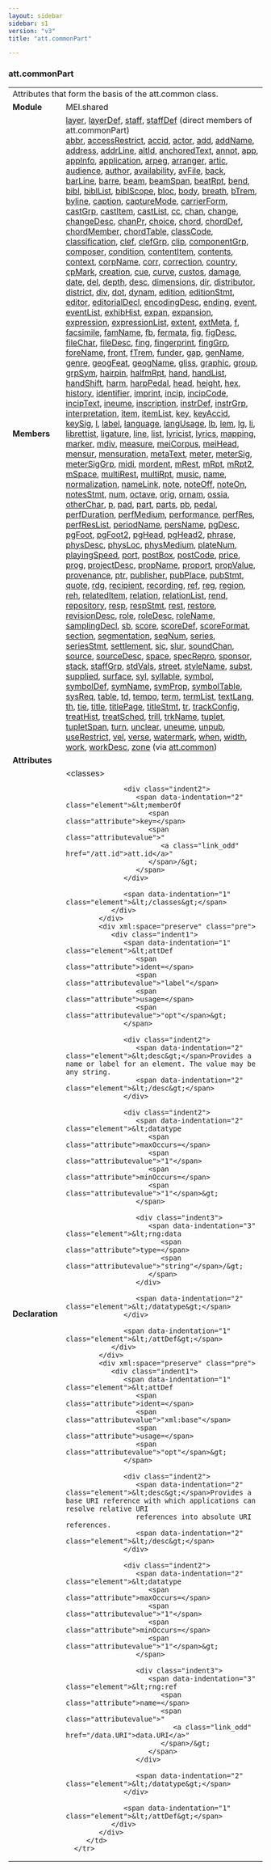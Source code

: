```yaml
---
layout: sidebar
sidebar: s1
version: "v3"
title: "att.commonPart"

---
```


<div class="classSpec att">
   <h3 id="att.commonPart">att.commonPart</h3>
   <table class="wovenodd">
      <tr>
         <td colspan="2" class="wovenodd-col2">Attributes that form the basis of the att.common class.</td>
      </tr>
      <tr>
         <td class="wovenodd-col1">
            <strong>Module</strong>
         </td>
         <td class="wovenodd-col2">MEI.shared</td>
      </tr>
      <tr>
         <td class="wovenodd-col1">
            <strong>Members</strong>
         </td>
         <td class="wovenodd-col2">
            <div class="parent">
               <div>
                  <a class="link_odd_elementSpec" href="/{{ page.version }}/elements/layer.html">layer</a>, 
                  <a class="link_odd_elementSpec" href="/{{ page.version }}/elements/layerDef.html">layerDef</a>, 
                  <a class="link_odd_elementSpec" href="/{{ page.version }}/elements/staff.html">staff</a>, 
                  <a class="link_odd_elementSpec" href="/{{ page.version }}/elements/staffDef.html">staffDef</a> (direct members of att.commonPart)
               </div>
               <div>
                  <a class="link_odd_elementSpec" href="/{{ page.version }}/elements/abbr.html">abbr</a>, 
                  <a class="link_odd_elementSpec" href="/{{ page.version }}/elements/accessRestrict.html">accessRestrict</a>, 
                  <a class="link_odd_elementSpec" href="/{{ page.version }}/elements/accid.html">accid</a>, 
                  <a class="link_odd_elementSpec" href="/{{ page.version }}/elements/actor.html">actor</a>, 
                  <a class="link_odd_elementSpec" href="/{{ page.version }}/elements/add.html">add</a>, 
                  <a class="link_odd_elementSpec" href="/{{ page.version }}/elements/addName.html">addName</a>, 
                  <a class="link_odd_elementSpec" href="/{{ page.version }}/elements/address.html">address</a>, 
                  <a class="link_odd_elementSpec" href="/{{ page.version }}/elements/addrLine.html">addrLine</a>, 
                  <a class="link_odd_elementSpec" href="/{{ page.version }}/elements/altId.html">altId</a>, 
                  <a class="link_odd_elementSpec" href="/{{ page.version }}/elements/anchoredText.html">anchoredText</a>, 
                  <a class="link_odd_elementSpec" href="/{{ page.version }}/elements/annot.html">annot</a>, 
                  <a class="link_odd_elementSpec" href="/{{ page.version }}/elements/app.html">app</a>, 
                  <a class="link_odd_elementSpec" href="/{{ page.version }}/elements/appInfo.html">appInfo</a>, 
                  <a class="link_odd_elementSpec" href="/{{ page.version }}/elements/application.html">application</a>, 
                  <a class="link_odd_elementSpec" href="/{{ page.version }}/elements/arpeg.html">arpeg</a>, 
                  <a class="link_odd_elementSpec" href="/{{ page.version }}/elements/arranger.html">arranger</a>, 
                  <a class="link_odd_elementSpec" href="/{{ page.version }}/elements/artic.html">artic</a>, 
                  <a class="link_odd_elementSpec" href="/{{ page.version }}/elements/audience.html">audience</a>, 
                  <a class="link_odd_elementSpec" href="/{{ page.version }}/elements/author.html">author</a>, 
                  <a class="link_odd_elementSpec" href="/{{ page.version }}/elements/availability.html">availability</a>, 
                  <a class="link_odd_elementSpec" href="/{{ page.version }}/elements/avFile.html">avFile</a>, 
                  <a class="link_odd_elementSpec" href="/{{ page.version }}/elements/back.html">back</a>, 
                  <a class="link_odd_elementSpec" href="/{{ page.version }}/elements/barLine.html">barLine</a>, 
                  <a class="link_odd_elementSpec" href="/{{ page.version }}/elements/barre.html">barre</a>, 
                  <a class="link_odd_elementSpec" href="/{{ page.version }}/elements/beam.html">beam</a>, 
                  <a class="link_odd_elementSpec" href="/{{ page.version }}/elements/beamSpan.html">beamSpan</a>, 
                  <a class="link_odd_elementSpec" href="/{{ page.version }}/elements/beatRpt.html">beatRpt</a>, 
                  <a class="link_odd_elementSpec" href="/{{ page.version }}/elements/bend.html">bend</a>, 
                  <a class="link_odd_elementSpec" href="/{{ page.version }}/elements/bibl.html">bibl</a>, 
                  <a class="link_odd_elementSpec" href="/{{ page.version }}/elements/biblList.html">biblList</a>, 
                  <a class="link_odd_elementSpec" href="/{{ page.version }}/elements/biblScope.html">biblScope</a>, 
                  <a class="link_odd_elementSpec" href="/{{ page.version }}/elements/bloc.html">bloc</a>, 
                  <a class="link_odd_elementSpec" href="/{{ page.version }}/elements/body.html">body</a>, 
                  <a class="link_odd_elementSpec" href="/{{ page.version }}/elements/breath.html">breath</a>, 
                  <a class="link_odd_elementSpec" href="/{{ page.version }}/elements/bTrem.html">bTrem</a>, 
                  <a class="link_odd_elementSpec" href="/{{ page.version }}/elements/byline.html">byline</a>, 
                  <a class="link_odd_elementSpec" href="/{{ page.version }}/elements/caption.html">caption</a>, 
                  <a class="link_odd_elementSpec" href="/{{ page.version }}/elements/captureMode.html">captureMode</a>, 
                  <a class="link_odd_elementSpec" href="/{{ page.version }}/elements/carrierForm.html">carrierForm</a>, 
                  <a class="link_odd_elementSpec" href="/{{ page.version }}/elements/castGrp.html">castGrp</a>, 
                  <a class="link_odd_elementSpec" href="/{{ page.version }}/elements/castItem.html">castItem</a>, 
                  <a class="link_odd_elementSpec" href="/{{ page.version }}/elements/castList.html">castList</a>, 
                  <a class="link_odd_elementSpec" href="/{{ page.version }}/elements/cc.html">cc</a>, 
                  <a class="link_odd_elementSpec" href="/{{ page.version }}/elements/chan.html">chan</a>, 
                  <a class="link_odd_elementSpec" href="/{{ page.version }}/elements/change.html">change</a>, 
                  <a class="link_odd_elementSpec" href="/{{ page.version }}/elements/changeDesc.html">changeDesc</a>, 
                  <a class="link_odd_elementSpec" href="/{{ page.version }}/elements/chanPr.html">chanPr</a>, 
                  <a class="link_odd_elementSpec" href="/{{ page.version }}/elements/choice.html">choice</a>, 
                  <a class="link_odd_elementSpec" href="/{{ page.version }}/elements/chord.html">chord</a>, 
                  <a class="link_odd_elementSpec" href="/{{ page.version }}/elements/chordDef.html">chordDef</a>, 
                  <a class="link_odd_elementSpec" href="/{{ page.version }}/elements/chordMember.html">chordMember</a>, 
                  <a class="link_odd_elementSpec" href="/{{ page.version }}/elements/chordTable.html">chordTable</a>, 
                  <a class="link_odd_elementSpec" href="/{{ page.version }}/elements/classCode.html">classCode</a>, 
                  <a class="link_odd_elementSpec" href="/{{ page.version }}/elements/classification.html">classification</a>, 
                  <a class="link_odd_elementSpec" href="/{{ page.version }}/elements/clef.html">clef</a>, 
                  <a class="link_odd_elementSpec" href="/{{ page.version }}/elements/clefGrp.html">clefGrp</a>, 
                  <a class="link_odd_elementSpec" href="/{{ page.version }}/elements/clip.html">clip</a>, 
                  <a class="link_odd_elementSpec" href="/{{ page.version }}/elements/componentGrp.html">componentGrp</a>, 
                  <a class="link_odd_elementSpec" href="/{{ page.version }}/elements/composer.html">composer</a>, 
                  <a class="link_odd_elementSpec" href="/{{ page.version }}/elements/condition.html">condition</a>, 
                  <a class="link_odd_elementSpec" href="/{{ page.version }}/elements/contentItem.html">contentItem</a>, 
                  <a class="link_odd_elementSpec" href="/{{ page.version }}/elements/contents.html">contents</a>, 
                  <a class="link_odd_elementSpec" href="/{{ page.version }}/elements/context.html">context</a>, 
                  <a class="link_odd_elementSpec" href="/{{ page.version }}/elements/corpName.html">corpName</a>, 
                  <a class="link_odd_elementSpec" href="/{{ page.version }}/elements/corr.html">corr</a>, 
                  <a class="link_odd_elementSpec" href="/{{ page.version }}/elements/correction.html">correction</a>, 
                  <a class="link_odd_elementSpec" href="/{{ page.version }}/elements/country.html">country</a>, 
                  <a class="link_odd_elementSpec" href="/{{ page.version }}/elements/cpMark.html">cpMark</a>, 
                  <a class="link_odd_elementSpec" href="/{{ page.version }}/elements/creation.html">creation</a>, 
                  <a class="link_odd_elementSpec" href="/{{ page.version }}/elements/cue.html">cue</a>, 
                  <a class="link_odd_elementSpec" href="/{{ page.version }}/elements/curve.html">curve</a>, 
                  <a class="link_odd_elementSpec" href="/{{ page.version }}/elements/custos.html">custos</a>, 
                  <a class="link_odd_elementSpec" href="/{{ page.version }}/elements/damage.html">damage</a>, 
                  <a class="link_odd_elementSpec" href="/{{ page.version }}/elements/date.html">date</a>, 
                  <a class="link_odd_elementSpec" href="/{{ page.version }}/elements/del.html">del</a>, 
                  <a class="link_odd_elementSpec" href="/{{ page.version }}/elements/depth.html">depth</a>, 
                  <a class="link_odd_elementSpec" href="/{{ page.version }}/elements/desc.html">desc</a>, 
                  <a class="link_odd_elementSpec" href="/{{ page.version }}/elements/dimensions.html">dimensions</a>, 
                  <a class="link_odd_elementSpec" href="/{{ page.version }}/elements/dir.html">dir</a>, 
                  <a class="link_odd_elementSpec" href="/{{ page.version }}/elements/distributor.html">distributor</a>, 
                  <a class="link_odd_elementSpec" href="/{{ page.version }}/elements/district.html">district</a>, 
                  <a class="link_odd_elementSpec" href="/{{ page.version }}/elements/div.html">div</a>, 
                  <a class="link_odd_elementSpec" href="/{{ page.version }}/elements/dot.html">dot</a>, 
                  <a class="link_odd_elementSpec" href="/{{ page.version }}/elements/dynam.html">dynam</a>, 
                  <a class="link_odd_elementSpec" href="/{{ page.version }}/elements/edition.html">edition</a>, 
                  <a class="link_odd_elementSpec" href="/{{ page.version }}/elements/editionStmt.html">editionStmt</a>, 
                  <a class="link_odd_elementSpec" href="/{{ page.version }}/elements/editor.html">editor</a>, 
                  <a class="link_odd_elementSpec" href="/{{ page.version }}/elements/editorialDecl.html">editorialDecl</a>, 
                  <a class="link_odd_elementSpec" href="/{{ page.version }}/elements/encodingDesc.html">encodingDesc</a>, 
                  <a class="link_odd_elementSpec" href="/{{ page.version }}/elements/ending.html">ending</a>, 
                  <a class="link_odd_elementSpec" href="/{{ page.version }}/elements/event.html">event</a>, 
                  <a class="link_odd_elementSpec" href="/{{ page.version }}/elements/eventList.html">eventList</a>, 
                  <a class="link_odd_elementSpec" href="/{{ page.version }}/elements/exhibHist.html">exhibHist</a>, 
                  <a class="link_odd_elementSpec" href="/{{ page.version }}/elements/expan.html">expan</a>, 
                  <a class="link_odd_elementSpec" href="/{{ page.version }}/elements/expansion.html">expansion</a>, 
                  <a class="link_odd_elementSpec" href="/{{ page.version }}/elements/expression.html">expression</a>, 
                  <a class="link_odd_elementSpec" href="/{{ page.version }}/elements/expressionList.html">expressionList</a>, 
                  <a class="link_odd_elementSpec" href="/{{ page.version }}/elements/extent.html">extent</a>, 
                  <a class="link_odd_elementSpec" href="/{{ page.version }}/elements/extMeta.html">extMeta</a>, 
                  <a class="link_odd_elementSpec" href="/{{ page.version }}/elements/f.html">f</a>, 
                  <a class="link_odd_elementSpec" href="/{{ page.version }}/elements/facsimile.html">facsimile</a>, 
                  <a class="link_odd_elementSpec" href="/{{ page.version }}/elements/famName.html">famName</a>, 
                  <a class="link_odd_elementSpec" href="/{{ page.version }}/elements/fb.html">fb</a>, 
                  <a class="link_odd_elementSpec" href="/{{ page.version }}/elements/fermata.html">fermata</a>, 
                  <a class="link_odd_elementSpec" href="/{{ page.version }}/elements/fig.html">fig</a>, 
                  <a class="link_odd_elementSpec" href="/{{ page.version }}/elements/figDesc.html">figDesc</a>, 
                  <a class="link_odd_elementSpec" href="/{{ page.version }}/elements/fileChar.html">fileChar</a>, 
                  <a class="link_odd_elementSpec" href="/{{ page.version }}/elements/fileDesc.html">fileDesc</a>, 
                  <a class="link_odd_elementSpec" href="/{{ page.version }}/elements/fing.html">fing</a>, 
                  <a class="link_odd_elementSpec" href="/{{ page.version }}/elements/fingerprint.html">fingerprint</a>, 
                  <a class="link_odd_elementSpec" href="/{{ page.version }}/elements/fingGrp.html">fingGrp</a>, 
                  <a class="link_odd_elementSpec" href="/{{ page.version }}/elements/foreName.html">foreName</a>, 
                  <a class="link_odd_elementSpec" href="/{{ page.version }}/elements/front.html">front</a>, 
                  <a class="link_odd_elementSpec" href="/{{ page.version }}/elements/fTrem.html">fTrem</a>, 
                  <a class="link_odd_elementSpec" href="/{{ page.version }}/elements/funder.html">funder</a>, 
                  <a class="link_odd_elementSpec" href="/{{ page.version }}/elements/gap.html">gap</a>, 
                  <a class="link_odd_elementSpec" href="/{{ page.version }}/elements/genName.html">genName</a>, 
                  <a class="link_odd_elementSpec" href="/{{ page.version }}/elements/genre.html">genre</a>, 
                  <a class="link_odd_elementSpec" href="/{{ page.version }}/elements/geogFeat.html">geogFeat</a>, 
                  <a class="link_odd_elementSpec" href="/{{ page.version }}/elements/geogName.html">geogName</a>, 
                  <a class="link_odd_elementSpec" href="/{{ page.version }}/elements/gliss.html">gliss</a>, 
                  <a class="link_odd_elementSpec" href="/{{ page.version }}/elements/graphic.html">graphic</a>, 
                  <a class="link_odd_elementSpec" href="/{{ page.version }}/elements/group.html">group</a>, 
                  <a class="link_odd_elementSpec" href="/{{ page.version }}/elements/grpSym.html">grpSym</a>, 
                  <a class="link_odd_elementSpec" href="/{{ page.version }}/elements/hairpin.html">hairpin</a>, 
                  <a class="link_odd_elementSpec" href="/{{ page.version }}/elements/halfmRpt.html">halfmRpt</a>, 
                  <a class="link_odd_elementSpec" href="/{{ page.version }}/elements/hand.html">hand</a>, 
                  <a class="link_odd_elementSpec" href="/{{ page.version }}/elements/handList.html">handList</a>, 
                  <a class="link_odd_elementSpec" href="/{{ page.version }}/elements/handShift.html">handShift</a>, 
                  <a class="link_odd_elementSpec" href="/{{ page.version }}/elements/harm.html">harm</a>, 
                  <a class="link_odd_elementSpec" href="/{{ page.version }}/elements/harpPedal.html">harpPedal</a>, 
                  <a class="link_odd_elementSpec" href="/{{ page.version }}/elements/head.html">head</a>, 
                  <a class="link_odd_elementSpec" href="/{{ page.version }}/elements/height.html">height</a>, 
                  <a class="link_odd_elementSpec" href="/{{ page.version }}/elements/hex.html">hex</a>, 
                  <a class="link_odd_elementSpec" href="/{{ page.version }}/elements/history.html">history</a>, 
                  <a class="link_odd_elementSpec" href="/{{ page.version }}/elements/identifier.html">identifier</a>, 
                  <a class="link_odd_elementSpec" href="/{{ page.version }}/elements/imprint.html">imprint</a>, 
                  <a class="link_odd_elementSpec" href="/{{ page.version }}/elements/incip.html">incip</a>, 
                  <a class="link_odd_elementSpec" href="/{{ page.version }}/elements/incipCode.html">incipCode</a>, 
                  <a class="link_odd_elementSpec" href="/{{ page.version }}/elements/incipText.html">incipText</a>, 
                  <a class="link_odd_elementSpec" href="/{{ page.version }}/elements/ineume.html">ineume</a>, 
                  <a class="link_odd_elementSpec" href="/{{ page.version }}/elements/inscription.html">inscription</a>, 
                  <a class="link_odd_elementSpec" href="/{{ page.version }}/elements/instrDef.html">instrDef</a>, 
                  <a class="link_odd_elementSpec" href="/{{ page.version }}/elements/instrGrp.html">instrGrp</a>, 
                  <a class="link_odd_elementSpec" href="/{{ page.version }}/elements/interpretation.html">interpretation</a>, 
                  <a class="link_odd_elementSpec" href="/{{ page.version }}/elements/item.html">item</a>, 
                  <a class="link_odd_elementSpec" href="/{{ page.version }}/elements/itemList.html">itemList</a>, 
                  <a class="link_odd_elementSpec" href="/{{ page.version }}/elements/key.html">key</a>, 
                  <a class="link_odd_elementSpec" href="/{{ page.version }}/elements/keyAccid.html">keyAccid</a>, 
                  <a class="link_odd_elementSpec" href="/{{ page.version }}/elements/keySig.html">keySig</a>, 
                  <a class="link_odd_elementSpec" href="/{{ page.version }}/elements/l.html">l</a>, 
                  <a class="link_odd_elementSpec" href="/{{ page.version }}/elements/label.html">label</a>, 
                  <a class="link_odd_elementSpec" href="/{{ page.version }}/elements/language.html">language</a>, 
                  <a class="link_odd_elementSpec" href="/{{ page.version }}/elements/langUsage.html">langUsage</a>, 
                  <a class="link_odd_elementSpec" href="/{{ page.version }}/elements/lb.html">lb</a>, 
                  <a class="link_odd_elementSpec" href="/{{ page.version }}/elements/lem.html">lem</a>, 
                  <a class="link_odd_elementSpec" href="/{{ page.version }}/elements/lg.html">lg</a>, 
                  <a class="link_odd_elementSpec" href="/{{ page.version }}/elements/li.html">li</a>, 
                  <a class="link_odd_elementSpec" href="/{{ page.version }}/elements/librettist.html">librettist</a>, 
                  <a class="link_odd_elementSpec" href="/{{ page.version }}/elements/ligature.html">ligature</a>, 
                  <a class="link_odd_elementSpec" href="/{{ page.version }}/elements/line.html">line</a>, 
                  <a class="link_odd_elementSpec" href="/{{ page.version }}/elements/list.html">list</a>, 
                  <a class="link_odd_elementSpec" href="/{{ page.version }}/elements/lyricist.html">lyricist</a>, 
                  <a class="link_odd_elementSpec" href="/{{ page.version }}/elements/lyrics.html">lyrics</a>, 
                  <a class="link_odd_elementSpec" href="/{{ page.version }}/elements/mapping.html">mapping</a>, 
                  <a class="link_odd_elementSpec" href="/{{ page.version }}/elements/marker.html">marker</a>, 
                  <a class="link_odd_elementSpec" href="/{{ page.version }}/elements/mdiv.html">mdiv</a>, 
                  <a class="link_odd_elementSpec" href="/{{ page.version }}/elements/measure.html">measure</a>, 
                  <a class="link_odd_elementSpec" href="/{{ page.version }}/elements/meiCorpus.html">meiCorpus</a>, 
                  <a class="link_odd_elementSpec" href="/{{ page.version }}/elements/meiHead.html">meiHead</a>, 
                  <a class="link_odd_elementSpec" href="/{{ page.version }}/elements/mensur.html">mensur</a>, 
                  <a class="link_odd_elementSpec" href="/{{ page.version }}/elements/mensuration.html">mensuration</a>, 
                  <a class="link_odd_elementSpec" href="/{{ page.version }}/elements/metaText.html">metaText</a>, 
                  <a class="link_odd_elementSpec" href="/{{ page.version }}/elements/meter.html">meter</a>, 
                  <a class="link_odd_elementSpec" href="/{{ page.version }}/elements/meterSig.html">meterSig</a>, 
                  <a class="link_odd_elementSpec" href="/{{ page.version }}/elements/meterSigGrp.html">meterSigGrp</a>, 
                  <a class="link_odd_elementSpec" href="/{{ page.version }}/elements/midi.html">midi</a>, 
                  <a class="link_odd_elementSpec" href="/{{ page.version }}/elements/mordent.html">mordent</a>, 
                  <a class="link_odd_elementSpec" href="/{{ page.version }}/elements/mRest.html">mRest</a>, 
                  <a class="link_odd_elementSpec" href="/{{ page.version }}/elements/mRpt.html">mRpt</a>, 
                  <a class="link_odd_elementSpec" href="/{{ page.version }}/elements/mRpt2.html">mRpt2</a>, 
                  <a class="link_odd_elementSpec" href="/{{ page.version }}/elements/mSpace.html">mSpace</a>, 
                  <a class="link_odd_elementSpec" href="/{{ page.version }}/elements/multiRest.html">multiRest</a>, 
                  <a class="link_odd_elementSpec" href="/{{ page.version }}/elements/multiRpt.html">multiRpt</a>, 
                  <a class="link_odd_elementSpec" href="/{{ page.version }}/elements/music.html">music</a>, 
                  <a class="link_odd_elementSpec" href="/{{ page.version }}/elements/name.html">name</a>, 
                  <a class="link_odd_elementSpec" href="/{{ page.version }}/elements/normalization.html">normalization</a>, 
                  <a class="link_odd_elementSpec" href="/{{ page.version }}/elements/nameLink.html">nameLink</a>, 
                  <a class="link_odd_elementSpec" href="/{{ page.version }}/elements/note.html">note</a>, 
                  <a class="link_odd_elementSpec" href="/{{ page.version }}/elements/noteOff.html">noteOff</a>, 
                  <a class="link_odd_elementSpec" href="/{{ page.version }}/elements/noteOn.html">noteOn</a>, 
                  <a class="link_odd_elementSpec" href="/{{ page.version }}/elements/notesStmt.html">notesStmt</a>, 
                  <a class="link_odd_elementSpec" href="/{{ page.version }}/elements/num.html">num</a>, 
                  <a class="link_odd_elementSpec" href="/{{ page.version }}/elements/octave.html">octave</a>, 
                  <a class="link_odd_elementSpec" href="/{{ page.version }}/elements/orig.html">orig</a>, 
                  <a class="link_odd_elementSpec" href="/{{ page.version }}/elements/ornam.html">ornam</a>, 
                  <a class="link_odd_elementSpec" href="/{{ page.version }}/elements/ossia.html">ossia</a>, 
                  <a class="link_odd_elementSpec" href="/{{ page.version }}/elements/otherChar.html">otherChar</a>, 
                  <a class="link_odd_elementSpec" href="/{{ page.version }}/elements/p.html">p</a>, 
                  <a class="link_odd_elementSpec" href="/{{ page.version }}/elements/pad.html">pad</a>, 
                  <a class="link_odd_elementSpec" href="/{{ page.version }}/elements/part.html">part</a>, 
                  <a class="link_odd_elementSpec" href="/{{ page.version }}/elements/parts.html">parts</a>, 
                  <a class="link_odd_elementSpec" href="/{{ page.version }}/elements/pb.html">pb</a>, 
                  <a class="link_odd_elementSpec" href="/{{ page.version }}/elements/pedal.html">pedal</a>, 
                  <a class="link_odd_elementSpec" href="/{{ page.version }}/elements/perfDuration.html">perfDuration</a>, 
                  <a class="link_odd_elementSpec" href="/{{ page.version }}/elements/perfMedium.html">perfMedium</a>, 
                  <a class="link_odd_elementSpec" href="/{{ page.version }}/elements/performance.html">performance</a>, 
                  <a class="link_odd_elementSpec" href="/{{ page.version }}/elements/perfRes.html">perfRes</a>, 
                  <a class="link_odd_elementSpec" href="/{{ page.version }}/elements/perfResList.html">perfResList</a>, 
                  <a class="link_odd_elementSpec" href="/{{ page.version }}/elements/periodName.html">periodName</a>, 
                  <a class="link_odd_elementSpec" href="/{{ page.version }}/elements/persName.html">persName</a>, 
                  <a class="link_odd_elementSpec" href="/{{ page.version }}/elements/pgDesc.html">pgDesc</a>, 
                  <a class="link_odd_elementSpec" href="/{{ page.version }}/elements/pgFoot.html">pgFoot</a>, 
                  <a class="link_odd_elementSpec" href="/{{ page.version }}/elements/pgFoot2.html">pgFoot2</a>, 
                  <a class="link_odd_elementSpec" href="/{{ page.version }}/elements/pgHead.html">pgHead</a>, 
                  <a class="link_odd_elementSpec" href="/{{ page.version }}/elements/pgHead2.html">pgHead2</a>, 
                  <a class="link_odd_elementSpec" href="/{{ page.version }}/elements/phrase.html">phrase</a>, 
                  <a class="link_odd_elementSpec" href="/{{ page.version }}/elements/physDesc.html">physDesc</a>, 
                  <a class="link_odd_elementSpec" href="/{{ page.version }}/elements/physLoc.html">physLoc</a>, 
                  <a class="link_odd_elementSpec" href="/{{ page.version }}/elements/physMedium.html">physMedium</a>, 
                  <a class="link_odd_elementSpec" href="/{{ page.version }}/elements/plateNum.html">plateNum</a>, 
                  <a class="link_odd_elementSpec" href="/{{ page.version }}/elements/playingSpeed.html">playingSpeed</a>, 
                  <a class="link_odd_elementSpec" href="/{{ page.version }}/elements/port.html">port</a>, 
                  <a class="link_odd_elementSpec" href="/{{ page.version }}/elements/postBox.html">postBox</a>, 
                  <a class="link_odd_elementSpec" href="/{{ page.version }}/elements/postCode.html">postCode</a>, 
                  <a class="link_odd_elementSpec" href="/{{ page.version }}/elements/price.html">price</a>, 
                  <a class="link_odd_elementSpec" href="/{{ page.version }}/elements/prog.html">prog</a>, 
                  <a class="link_odd_elementSpec" href="/{{ page.version }}/elements/projectDesc.html">projectDesc</a>, 
                  <a class="link_odd_elementSpec" href="/{{ page.version }}/elements/propName.html">propName</a>, 
                  <a class="link_odd_elementSpec" href="/{{ page.version }}/elements/proport.html">proport</a>, 
                  <a class="link_odd_elementSpec" href="/{{ page.version }}/elements/propValue.html">propValue</a>, 
                  <a class="link_odd_elementSpec" href="/{{ page.version }}/elements/provenance.html">provenance</a>, 
                  <a class="link_odd_elementSpec" href="/{{ page.version }}/elements/ptr.html">ptr</a>, 
                  <a class="link_odd_elementSpec" href="/{{ page.version }}/elements/publisher.html">publisher</a>, 
                  <a class="link_odd_elementSpec" href="/{{ page.version }}/elements/pubPlace.html">pubPlace</a>, 
                  <a class="link_odd_elementSpec" href="/{{ page.version }}/elements/pubStmt.html">pubStmt</a>, 
                  <a class="link_odd_elementSpec" href="/{{ page.version }}/elements/quote.html">quote</a>, 
                  <a class="link_odd_elementSpec" href="/{{ page.version }}/elements/rdg.html">rdg</a>, 
                  <a class="link_odd_elementSpec" href="/{{ page.version }}/elements/recipient.html">recipient</a>, 
                  <a class="link_odd_elementSpec" href="/{{ page.version }}/elements/recording.html">recording</a>, 
                  <a class="link_odd_elementSpec" href="/{{ page.version }}/elements/ref.html">ref</a>, 
                  <a class="link_odd_elementSpec" href="/{{ page.version }}/elements/reg.html">reg</a>, 
                  <a class="link_odd_elementSpec" href="/{{ page.version }}/elements/region.html">region</a>, 
                  <a class="link_odd_elementSpec" href="/{{ page.version }}/elements/reh.html">reh</a>, 
                  <a class="link_odd_elementSpec" href="/{{ page.version }}/elements/relatedItem.html">relatedItem</a>, 
                  <a class="link_odd_elementSpec" href="/{{ page.version }}/elements/relation.html">relation</a>, 
                  <a class="link_odd_elementSpec" href="/{{ page.version }}/elements/relationList.html">relationList</a>, 
                  <a class="link_odd_elementSpec" href="/{{ page.version }}/elements/rend.html">rend</a>, 
                  <a class="link_odd_elementSpec" href="/{{ page.version }}/elements/repository.html">repository</a>, 
                  <a class="link_odd_elementSpec" href="/{{ page.version }}/elements/resp.html">resp</a>, 
                  <a class="link_odd_elementSpec" href="/{{ page.version }}/elements/respStmt.html">respStmt</a>, 
                  <a class="link_odd_elementSpec" href="/{{ page.version }}/elements/rest.html">rest</a>, 
                  <a class="link_odd_elementSpec" href="/{{ page.version }}/elements/restore.html">restore</a>, 
                  <a class="link_odd_elementSpec" href="/{{ page.version }}/elements/revisionDesc.html">revisionDesc</a>, 
                  <a class="link_odd_elementSpec" href="/{{ page.version }}/elements/role.html">role</a>, 
                  <a class="link_odd_elementSpec" href="/{{ page.version }}/elements/roleDesc.html">roleDesc</a>, 
                  <a class="link_odd_elementSpec" href="/{{ page.version }}/elements/roleName.html">roleName</a>, 
                  <a class="link_odd_elementSpec" href="/{{ page.version }}/elements/samplingDecl.html">samplingDecl</a>, 
                  <a class="link_odd_elementSpec" href="/{{ page.version }}/elements/sb.html">sb</a>, 
                  <a class="link_odd_elementSpec" href="/{{ page.version }}/elements/score.html">score</a>, 
                  <a class="link_odd_elementSpec" href="/{{ page.version }}/elements/scoreDef.html">scoreDef</a>, 
                  <a class="link_odd_elementSpec" href="/{{ page.version }}/elements/scoreFormat.html">scoreFormat</a>, 
                  <a class="link_odd_elementSpec" href="/{{ page.version }}/elements/section.html">section</a>, 
                  <a class="link_odd_elementSpec" href="/{{ page.version }}/elements/segmentation.html">segmentation</a>, 
                  <a class="link_odd_elementSpec" href="/{{ page.version }}/elements/seqNum.html">seqNum</a>, 
                  <a class="link_odd_elementSpec" href="/{{ page.version }}/elements/series.html">series</a>, 
                  <a class="link_odd_elementSpec" href="/{{ page.version }}/elements/seriesStmt.html">seriesStmt</a>, 
                  <a class="link_odd_elementSpec" href="/{{ page.version }}/elements/settlement.html">settlement</a>, 
                  <a class="link_odd_elementSpec" href="/{{ page.version }}/elements/sic.html">sic</a>, 
                  <a class="link_odd_elementSpec" href="/{{ page.version }}/elements/slur.html">slur</a>, 
                  <a class="link_odd_elementSpec" href="/{{ page.version }}/elements/soundChan.html">soundChan</a>, 
                  <a class="link_odd_elementSpec" href="/{{ page.version }}/elements/source.html">source</a>, 
                  <a class="link_odd_elementSpec" href="/{{ page.version }}/elements/sourceDesc.html">sourceDesc</a>, 
                  <a class="link_odd_elementSpec" href="/{{ page.version }}/elements/space.html">space</a>, 
                  <a class="link_odd_elementSpec" href="/{{ page.version }}/elements/specRepro.html">specRepro</a>, 
                  <a class="link_odd_elementSpec" href="/{{ page.version }}/elements/sponsor.html">sponsor</a>, 
                  <a class="link_odd_elementSpec" href="/{{ page.version }}/elements/stack.html">stack</a>, 
                  <a class="link_odd_elementSpec" href="/{{ page.version }}/elements/staffGrp.html">staffGrp</a>, 
                  <a class="link_odd_elementSpec" href="/{{ page.version }}/elements/stdVals.html">stdVals</a>, 
                  <a class="link_odd_elementSpec" href="/{{ page.version }}/elements/street.html">street</a>, 
                  <a class="link_odd_elementSpec" href="/{{ page.version }}/elements/styleName.html">styleName</a>, 
                  <a class="link_odd_elementSpec" href="/{{ page.version }}/elements/subst.html">subst</a>, 
                  <a class="link_odd_elementSpec" href="/{{ page.version }}/elements/supplied.html">supplied</a>, 
                  <a class="link_odd_elementSpec" href="/{{ page.version }}/elements/surface.html">surface</a>, 
                  <a class="link_odd_elementSpec" href="/{{ page.version }}/elements/syl.html">syl</a>, 
                  <a class="link_odd_elementSpec" href="/{{ page.version }}/elements/syllable.html">syllable</a>, 
                  <a class="link_odd_elementSpec" href="/{{ page.version }}/elements/symbol.html">symbol</a>, 
                  <a class="link_odd_elementSpec" href="/{{ page.version }}/elements/symbolDef.html">symbolDef</a>, 
                  <a class="link_odd_elementSpec" href="/{{ page.version }}/elements/symName.html">symName</a>, 
                  <a class="link_odd_elementSpec" href="/{{ page.version }}/elements/symProp.html">symProp</a>, 
                  <a class="link_odd_elementSpec" href="/{{ page.version }}/elements/symbolTable.html">symbolTable</a>, 
                  <a class="link_odd_elementSpec" href="/{{ page.version }}/elements/sysReq.html">sysReq</a>, 
                  <a class="link_odd_elementSpec" href="/{{ page.version }}/elements/table.html">table</a>, 
                  <a class="link_odd_elementSpec" href="/{{ page.version }}/elements/td.html">td</a>, 
                  <a class="link_odd_elementSpec" href="/{{ page.version }}/elements/tempo.html">tempo</a>, 
                  <a class="link_odd_elementSpec" href="/{{ page.version }}/elements/term.html">term</a>, 
                  <a class="link_odd_elementSpec" href="/{{ page.version }}/elements/termList.html">termList</a>, 
                  <a class="link_odd_elementSpec" href="/{{ page.version }}/elements/textLang.html">textLang</a>, 
                  <a class="link_odd_elementSpec" href="/{{ page.version }}/elements/th.html">th</a>, 
                  <a class="link_odd_elementSpec" href="/{{ page.version }}/elements/tie.html">tie</a>, 
                  <a class="link_odd_elementSpec" href="/{{ page.version }}/elements/title.html">title</a>, 
                  <a class="link_odd_elementSpec" href="/{{ page.version }}/elements/titlePage.html">titlePage</a>, 
                  <a class="link_odd_elementSpec" href="/{{ page.version }}/elements/titleStmt.html">titleStmt</a>, 
                  <a class="link_odd_elementSpec" href="/{{ page.version }}/elements/tr.html">tr</a>, 
                  <a class="link_odd_elementSpec" href="/{{ page.version }}/elements/trackConfig.html">trackConfig</a>, 
                  <a class="link_odd_elementSpec" href="/{{ page.version }}/elements/treatHist.html">treatHist</a>, 
                  <a class="link_odd_elementSpec" href="/{{ page.version }}/elements/treatSched.html">treatSched</a>, 
                  <a class="link_odd_elementSpec" href="/{{ page.version }}/elements/trill.html">trill</a>, 
                  <a class="link_odd_elementSpec" href="/{{ page.version }}/elements/trkName.html">trkName</a>, 
                  <a class="link_odd_elementSpec" href="/{{ page.version }}/elements/tuplet.html">tuplet</a>, 
                  <a class="link_odd_elementSpec" href="/{{ page.version }}/elements/tupletSpan.html">tupletSpan</a>, 
                  <a class="link_odd_elementSpec" href="/{{ page.version }}/elements/turn.html">turn</a>, 
                  <a class="link_odd_elementSpec" href="/{{ page.version }}/elements/unclear.html">unclear</a>, 
                  <a class="link_odd_elementSpec" href="/{{ page.version }}/elements/uneume.html">uneume</a>, 
                  <a class="link_odd_elementSpec" href="/{{ page.version }}/elements/unpub.html">unpub</a>, 
                  <a class="link_odd_elementSpec" href="/{{ page.version }}/elements/useRestrict.html">useRestrict</a>, 
                  <a class="link_odd_elementSpec" href="/{{ page.version }}/elements/vel.html">vel</a>, 
                  <a class="link_odd_elementSpec" href="/{{ page.version }}/elements/verse.html">verse</a>, 
                  <a class="link_odd_elementSpec" href="/{{ page.version }}/elements/watermark.html">watermark</a>, 
                  <a class="link_odd_elementSpec" href="/{{ page.version }}/elements/when.html">when</a>, 
                  <a class="link_odd_elementSpec" href="/{{ page.version }}/elements/width.html">width</a>, 
                  <a class="link_odd_elementSpec" href="/{{ page.version }}/elements/work.html">work</a>, 
                  <a class="link_odd_elementSpec" href="/{{ page.version }}/elements/workDesc.html">workDesc</a>, 
                  <a class="link_odd_elementSpec" href="/{{ page.version }}/elements/zone.html">zone</a>
                  <span> (via 
                     <a class="link_odd_classSpec" href="/{{ page.version }}/attribute-classes/att.common.html">att.common</a>)
                  </span>
               </div>
            </div>
         </td>
      </tr>
      <tr>
         <td class="wovenodd-col1">
            <strong>Attributes</strong>
         </td>
         <td class="wovenodd-col2"></td>
      </tr>
      <tr>
         <td class="wovenodd-col1">
            <strong>Declaration</strong>
         </td>
         <td class="wovenodd-col2">
            <div xml:space="preserve" class="pre">
               <div class="indent1">
                  <span data-indentation="1" class="element">&lt;classes&gt;</span>
                  
                  <div class="indent2">
                     <span data-indentation="2" class="element">&lt;memberOf 
                        <span class="attribute">key=</span>
                        <span class="attributevalue">"
                           <a class="link_odd" href="/att.id">att.id</a>"
                        </span>/&gt;
                     </span>
                  </div>
                  
                  <span data-indentation="1" class="element">&lt;/classes&gt;</span>
               </div>
            </div>
            <div xml:space="preserve" class="pre">
               <div class="indent1">
                  <span data-indentation="1" class="element">&lt;attDef 
                     <span class="attribute">ident=</span>
                     <span class="attributevalue">"label"</span> 
                     <span class="attribute">usage=</span>
                     <span class="attributevalue">"opt"</span>&gt;
                  </span>
                  
                  <div class="indent2">
                     <span data-indentation="2" class="element">&lt;desc&gt;</span>Provides a name or label for an element. The value may be any string.
                     <span data-indentation="2" class="element">&lt;/desc&gt;</span>
                  </div>
                  
                  <div class="indent2">
                     <span data-indentation="2" class="element">&lt;datatype 
                        <span class="attribute">maxOccurs=</span>
                        <span class="attributevalue">"1"</span> 
                        <span class="attribute">minOccurs=</span>
                        <span class="attributevalue">"1"</span>&gt;
                     </span>
                     
                     <div class="indent3">
                        <span data-indentation="3" class="element">&lt;rng:data 
                           <span class="attribute">type=</span>
                           <span class="attributevalue">"string"</span>/&gt;
                        </span>
                     </div>
                     
                     <span data-indentation="2" class="element">&lt;/datatype&gt;</span>
                  </div>
                  
                  <span data-indentation="1" class="element">&lt;/attDef&gt;</span>
               </div>
            </div>
            <div xml:space="preserve" class="pre">
               <div class="indent1">
                  <span data-indentation="1" class="element">&lt;attDef 
                     <span class="attribute">ident=</span>
                     <span class="attributevalue">"xml:base"</span> 
                     <span class="attribute">usage=</span>
                     <span class="attributevalue">"opt"</span>&gt;
                  </span>
                  
                  <div class="indent2">
                     <span data-indentation="2" class="element">&lt;desc&gt;</span>Provides a base URI reference with which applications can resolve relative URI
                     references into absolute URI references.
                     <span data-indentation="2" class="element">&lt;/desc&gt;</span>
                  </div>
                  
                  <div class="indent2">
                     <span data-indentation="2" class="element">&lt;datatype 
                        <span class="attribute">maxOccurs=</span>
                        <span class="attributevalue">"1"</span> 
                        <span class="attribute">minOccurs=</span>
                        <span class="attributevalue">"1"</span>&gt;
                     </span>
                     
                     <div class="indent3">
                        <span data-indentation="3" class="element">&lt;rng:ref 
                           <span class="attribute">name=</span>
                           <span class="attributevalue">"
                              <a class="link_odd" href="/data.URI">data.URI</a>"
                           </span>/&gt;
                        </span>
                     </div>
                     
                     <span data-indentation="2" class="element">&lt;/datatype&gt;</span>
                  </div>
                  
                  <span data-indentation="1" class="element">&lt;/attDef&gt;</span>
               </div>
            </div>
         </td>
      </tr>
   </table>
</div>